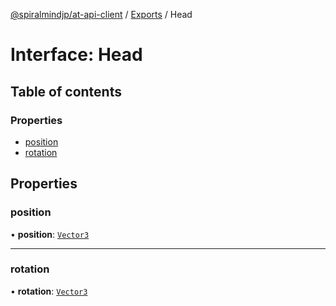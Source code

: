[@spiralmindjp/at-api-client](../README.md) / [Exports](../modules.md) / Head

# Interface: Head

## Table of contents

### Properties

- [position](Head.md#position)
- [rotation](Head.md#rotation)

## Properties

### position

• **position**: [`Vector3`](Vector3.md)

___

### rotation

• **rotation**: [`Vector3`](Vector3.md)
